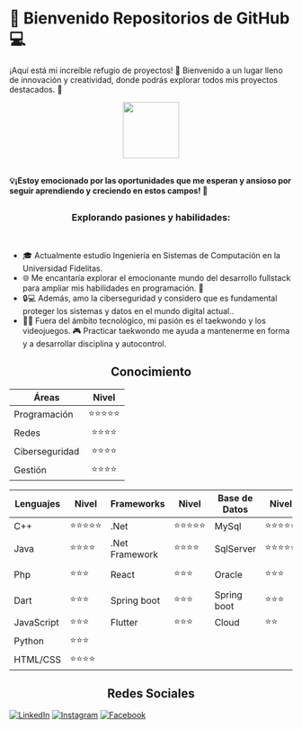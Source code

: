 <h1> 🚀 Bienvenido Repositorios de GitHub 💻 </h1> 

¡Aquí está mi increíble refugio de proyectos! 🚀 Bienvenido a un lugar lleno de innovación y creatividad, donde podrás explorar todos mis proyectos destacados. 💼</br>

<p align="center">
 <img width="100" src="https://i.imgur.com/0kvtMLE.gif" align="center"/>
</p>

<br>
<b> 💡¡Estoy emocionado por las oportunidades que me esperan y ansioso por seguir aprendiendo y creciendo en estos campos! 🚀 </b>
<br>

<h2 align="center"></h2>
<h3 align="center">Explorando pasiones y habilidades:</h3>
<br>

- 🎓 Actualmente estudio Ingeniería en Sistemas de Computación en la Universidad Fidelitas. 
- 🌐 Me encantaría explorar el emocionante mundo del desarrollo fullstack para ampliar mis habilidades en programación. 💪
- 🔒💻 Además, amo la ciberseguridad y considero que es fundamental proteger los sistemas y datos en el mundo digital actual.. 
- 🥋💥 Fuera del ámbito tecnológico, mi pasión es el taekwondo y los videojuegos. 🎮 Practicar taekwondo me ayuda a mantenerme en forma y a desarrollar disciplina y autocontrol.

<h2 align="center">Conocimiento</h2>

<div align="center">

| Áreas           | Nivel |
| -------------- | :------: |
| Programación   | ⭐⭐⭐⭐⭐ |
| Redes          | ⭐⭐⭐⭐ |
| Ciberseguridad | ⭐⭐⭐⭐   |
| Gestión        | ⭐⭐⭐⭐   |

</div>



| Lenguajes      | Nivel | Frameworks        | Nivel | Base de Datos | Nivel | Tipos Proyectos | Nivel |
| -------------- | ------| ----------------- | ------| ------------- | ------| --------------- | ------|
| C++            | ⭐⭐⭐⭐⭐ | .Net              | ⭐⭐⭐⭐⭐ | MySql         | ⭐⭐⭐⭐⭐ | Webs            | ⭐⭐⭐⭐⭐ |
| Java           | ⭐⭐⭐⭐  | .Net Framework    | ⭐⭐⭐⭐  | SqlServer     | ⭐⭐⭐⭐⭐ | Consola         | ⭐⭐⭐⭐⭐ |
| Php            | ⭐⭐⭐   | React             | ⭐⭐⭐   | Oracle        | ⭐⭐⭐   | Video Juegos    | ⭐⭐⭐   |
| Dart           | ⭐⭐⭐   | Spring boot       | ⭐⭐⭐   | Spring boot   | ⭐⭐⭐   | Android         | ⭐⭐⭐   |
| JavaScript     | ⭐⭐⭐   | Flutter           | ⭐⭐⭐   | Cloud         | ⭐⭐    |                 |        |
| Python         | ⭐⭐⭐   |                   |        |               |        |                 |        |
| HTML/CSS       | ⭐⭐⭐⭐  |                   |        |               |        |                 |        |









<h2 align="center">Redes Sociales</h2>

[![LinkedIn](https://img.shields.io/badge/LinkedIn-Kenneth_Alvarado-0077B5?style=for-the-badge&logo=linkedin&logoColor=white&labelColor=101010)](https://www.linkedin.com/in/kenneth-alvaradom)
[![Instagram](https://img.shields.io/badge/Instagram-@kennethalmar-E4405F?style=for-the-badge&logo=instagram&logoColor=white&labelColor=101010)](https://www.instagram.com/kennethalmar/)
[![Facebook](https://img.shields.io/badge/Facebook-@Kenneth_Alvarado-1DA1F2?style=for-the-badge&logo=facebook&logoColor=white&labelColor=101010)](https://www.facebook.com/kenneth.alvarado.39/)

